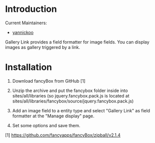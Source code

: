 # Introduction

Current Maintainers:

* [yannickoo](http://drupal.org/user/531118)

Gallery Link provides a field formatter for image fields.
You can display images as gallery triggered by a link.

# Installation

1. Download fancyBox from GitHub [1]

2. Unzip the archive and put the fancybox folder inside into sites/all/libraries
   (so jquery.fancybox.pack.js is located at
   sites/all/libraries/fancybox/source/jquery.fancybox.pack.js)

3. Add an image field to a entity type and select "Gallery Link" as
   field formatter at the "Manage display" page.

4. Set some options and save them.


[1] https://github.com/fancyapps/fancyBox/zipball/v2.1.4

